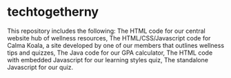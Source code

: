 # techtogetherny
This repository includes the following:
The HTML code for our central website hub of wellness resources,
The HTML/CSS/Javascript code for Calma Koala, a site developed by one of our members that outlines wellness tips and quizzes,
The Java code for our GPA calculator,
The HTML code with embedded Javascript for our learning styles quiz,
The standalone Javascript for our quiz.

